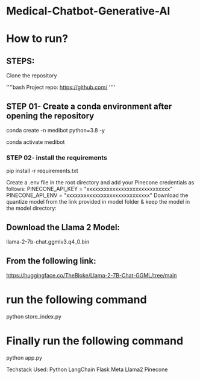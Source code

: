 # Medical-Chatbot-Generative-AI



# How to run?
## STEPS:
Clone the repository

''''bash
Project repo: https://github.com/
''''
## STEP 01- Create a conda environment after opening the repository

conda create -n medibot python=3.8 -y

conda activate medibot

### STEP 02- install the requirements
pip install -r requirements.txt

Create a .env file in the root directory and add your Pinecone credentials as follows:
PINECONE_API_KEY = "xxxxxxxxxxxxxxxxxxxxxxxxxxxxx"
PINECONE_API_ENV = "xxxxxxxxxxxxxxxxxxxxxxxxxxxxx"
Download the quantize model from the link provided in model folder & keep the model in the model directory:
## Download the Llama 2 Model:

llama-2-7b-chat.ggmlv3.q4_0.bin


## From the following link:
https://huggingface.co/TheBloke/Llama-2-7B-Chat-GGML/tree/main
# run the following command
python store_index.py
# Finally run the following command
python app.py

Techstack Used:
Python
LangChain
Flask
Meta Llama2
Pinecone